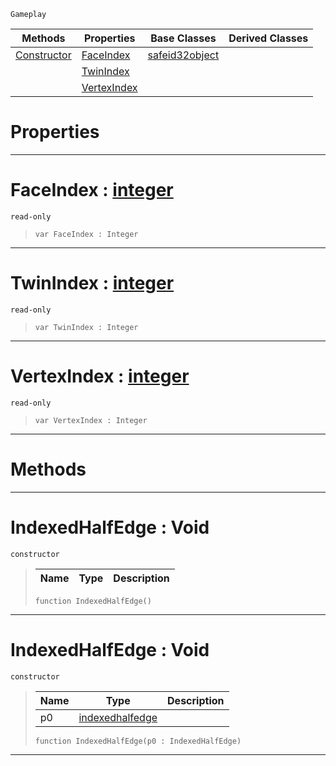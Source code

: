  `Gameplay`

|Methods|Properties|Base Classes|Derived Classes|
|---|---|---|---|
|[ Constructor](https://github.com/zeroengineteam/ZeroDocs/blob/master/code_reference/class_reference/indexedhalfedge.markdown#indexedhalfedge-void)|[ FaceIndex](https://github.com/zeroengineteam/ZeroDocs/blob/master/code_reference/class_reference/indexedhalfedge.markdown#faceindex-zero-engine-do)|[safeid32object](https://github.com/zeroengineteam/ZeroDocs/blob/master/code_reference/class_reference/safeid32object.markdown)| |
| |[ TwinIndex](https://github.com/zeroengineteam/ZeroDocs/blob/master/code_reference/class_reference/indexedhalfedge.markdown#twinindex-zero-engine-do)| | |
| |[ VertexIndex](https://github.com/zeroengineteam/ZeroDocs/blob/master/code_reference/class_reference/indexedhalfedge.markdown#vertexindex-zero-engine)| | |


 #  Properties


---  
 #  FaceIndex : [integer](https://github.com/zeroengineteam/ZeroDocs/blob/master/code_reference/zilch_base_types/integer.markdown)

 `read-only`

> 
> ``` lang=cpp, name=Zilch
> var FaceIndex : Integer


---  
 #  TwinIndex : [integer](https://github.com/zeroengineteam/ZeroDocs/blob/master/code_reference/zilch_base_types/integer.markdown)

 `read-only`

> 
> ``` lang=cpp, name=Zilch
> var TwinIndex : Integer


---  
 #  VertexIndex : [integer](https://github.com/zeroengineteam/ZeroDocs/blob/master/code_reference/zilch_base_types/integer.markdown)

 `read-only`

> 
> ``` lang=cpp, name=Zilch
> var VertexIndex : Integer


---  
 #  Methods


---  
 #  IndexedHalfEdge : Void

 `constructor`

> 
> |Name|Type|Description|
> |---|---|---|
> ``` lang=cpp, name=Zilch
> function IndexedHalfEdge()
> ``` 


---  
 #  IndexedHalfEdge : Void

 `constructor`

> 
> |Name|Type|Description|
> |---|---|---|
> |p0|[indexedhalfedge](https://github.com/zeroengineteam/ZeroDocs/blob/master/code_reference/class_reference/indexedhalfedge.markdown)| |
> ``` lang=cpp, name=Zilch
> function IndexedHalfEdge(p0 : IndexedHalfEdge)
> ``` 


---  
 

 